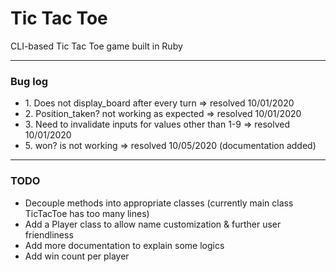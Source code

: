 <h1>Tic Tac Toe</h1>
<p>CLI-based Tic Tac Toe game built in Ruby</p>

<hr>

<h3>Bug log</h3>
<ul>
    <li>1. Does not display_board after every turn => resolved 10/01/2020</li>
    <li>2. Position_taken? not working as expected => resolved 10/01/2020</li>
    <li>3. Need to invalidate inputs for values other than 1-9 => resolved 10/01/2020</li>
    <li>5. won? is not working => resolved 10/05/2020 (documentation added)</li>
</ul>

<hr>

<h3>TODO</h3>
<ul>
    <li>Decouple methods into appropriate classes (currently main class TicTacToe has too many lines)</li>
    <li>Add a Player class to allow name customization & further user friendliness</li>
    <li>Add more documentation to explain some logics</li>
    <li>Add win count per player</li>
</ul>
